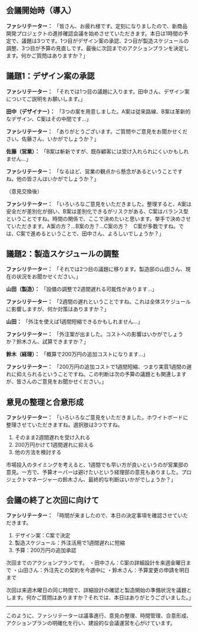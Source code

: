 ## 会議開始時（導入）

**ファシリテーター：**
「皆さん、お疲れ様です。定刻になりましたので、新商品開発プロジェクトの進捗確認会議を始めさせていただきます。本日は1時間の予定で、議題は3つです。1つ目がデザイン案の承認、2つ目が製造スケジュールの調整、3つ目が予算の見直しです。最後に次回までのアクションプランを決定します。何かご質問はありますか？」

## 議題1：デザイン案の承認

**ファシリテーター：**
「それでは1つ目の議題に入ります。田中さん、デザイン案についてご説明をお願いします。」

**田中（デザイナー）：**
「3つの案を用意しました。A案は従来路線、B案は革新的なデザイン、C案はその中間です...」

**ファシリテーター：**
「ありがとうございます。ご質問やご意見をお聞かせください。佐藤さん、いかがでしょうか？」

**佐藤（営業）：**
「B案は斬新ですが、既存顧客には受け入れられにくいかもしれません...」

**ファシリテーター：**
「なるほど、営業の観点から懸念があるということですね。他の皆さんはいかがでしょうか？」

（意見交換後）

**ファシリテーター：**
「いろいろなご意見をいただきました。整理すると、A案は安全だが差別化が弱い、B案は差別化できるがリスクがある、C案はバランス型ということですね。時間の関係で、ここで決めたいと思います。挙手で決めさせていただきます。A案の方？...B案の方？...C案の方？　C案が多数ですね。では、C案で進めるということで、田中さん、よろしいでしょうか？」

## 議題2：製造スケジュールの調整

**ファシリテーター：**
「それでは2つ目の議題に移ります。製造部の山田さん、現在の状況をお聞かせください。」

**山田（製造）：**
「設備の調整で2週間遅れる可能性があります...」

**ファシリテーター：**
「2週間の遅れということですね。これは全体スケジュールに影響しますが、何か対策はありますか？」

**山田：**
「外注を使えば1週間短縮できるかもしれません...」

**ファシリテーター：**
「外注案が出ました。コストへの影響はいかがでしょうか？鈴木さん、試算できますか？」

**鈴木（経理）：**
「概算で200万円の追加コストになります...」

**ファシリテーター：**
「200万円の追加コストで1週間短縮、つまり実質1週間の遅れに抑えられるということですね。この判断は次の予算の議題とも関連しますが、皆さんのご意見をお聞かせください。」

## 意見の整理と合意形成

**ファシリテーター：**
「いろいろなご意見をいただきました。ホワイトボードに整理させていただきますね。選択肢は3つですね。
1. そのまま2週間遅れを受け入れる
2. 200万円かけて1週間遅れに抑える
3. 他の方法を検討する

市場投入のタイミングを考えると、1週間でも早い方が良いというのが営業部の意見。一方で、予算オーバーは避けたいという経理部の意見もありました。プロジェクトマネージャーの鈴木さん、最終的な判断はいかがでしょうか？」

## 会議の終了と次回に向けて

**ファシリテーター：**
「時間が来ましたので、本日の決定事項を確認させていただきます。
1. デザイン案：C案で決定
2. 製造スケジュール：外注活用で1週間遅れに短縮
3. 予算：200万円の追加承認

次回までのアクションプランです。
・田中さん：C案の詳細設計を来週金曜日まで
・山田さん：外注先との契約を今週中に
・鈴木さん：予算変更の申請を明日まで

次回は来週木曜日の同じ時間で、詳細設計の確認と製造開始の準備状況を議題とします。何かご質問はありますか？それでは、本日はありがとうございました。」

---

このように、ファシリテーターは議事進行、意見の整理、時間管理、合意形成、アクションプランの明確化を行い、建設的な会議運営を心がけています。
